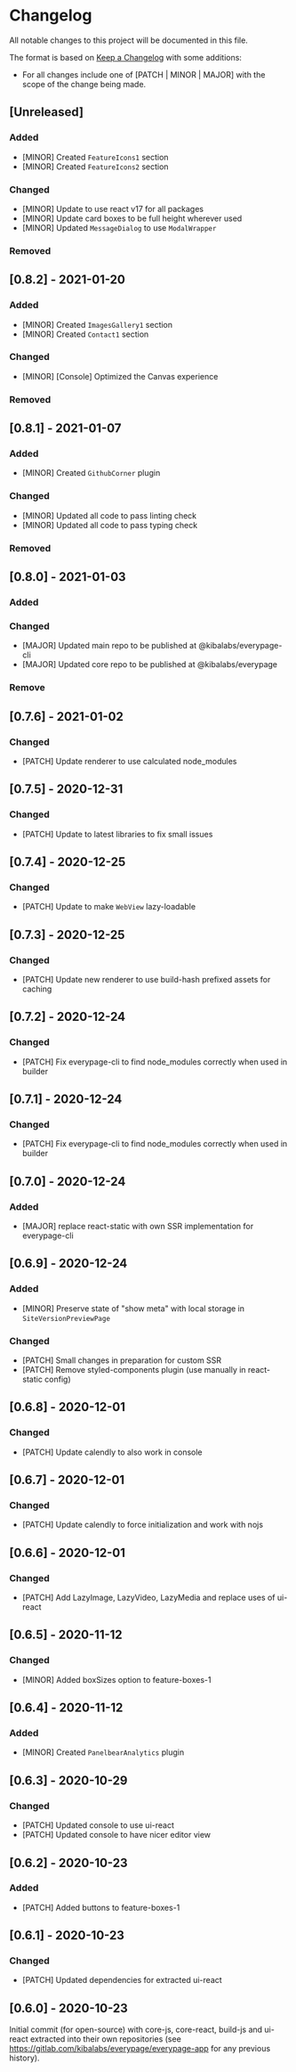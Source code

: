 # Changelog

All notable changes to this project will be documented in this file.

The format is based on [Keep a Changelog](https://keepachangelog.com/en/1.0.0/) with some additions:
- For all changes include one of [PATCH | MINOR | MAJOR] with the scope of the change being made.

## [Unreleased]

### Added
- [MINOR] Created `FeatureIcons1` section
- [MINOR] Created `FeatureIcons2` section

### Changed
- [MINOR] Update to use react v17 for all packages
- [MINOR] Update card boxes to be full height wherever used
- [MINOR] Updated `MessageDialog` to use `ModalWrapper`

### Removed

## [0.8.2] - 2021-01-20

### Added
- [MINOR] Created `ImagesGallery1` section
- [MINOR] Created `Contact1` section

### Changed
- [MINOR] [Console] Optimized the Canvas experience

### Removed

## [0.8.1] - 2021-01-07

### Added
- [MINOR] Created `GithubCorner` plugin

### Changed
- [MINOR] Updated all code to pass linting check
- [MINOR] Updated all code to pass typing check

### Removed

## [0.8.0] - 2021-01-03

### Added

### Changed
- [MAJOR] Updated main repo to be published at @kibalabs/everypage-cli
- [MAJOR] Updated core repo to be published at @kibalabs/everypage

### Remove

## [0.7.6] - 2021-01-02

### Changed
- [PATCH] Update renderer to use calculated node_modules

## [0.7.5] - 2020-12-31

### Changed
- [PATCH] Update to latest libraries to fix small issues

## [0.7.4] - 2020-12-25

### Changed
- [PATCH] Update to make `WebView` lazy-loadable

## [0.7.3] - 2020-12-25

### Changed
- [PATCH] Update new renderer to use build-hash prefixed assets for caching

## [0.7.2] - 2020-12-24

### Changed
- [PATCH] Fix everypage-cli to find node_modules correctly when used in builder

## [0.7.1] - 2020-12-24

### Changed
- [PATCH] Fix everypage-cli to find node_modules correctly when used in builder

## [0.7.0] - 2020-12-24

### Added
- [MAJOR] replace react-static with own SSR implementation for everypage-cli

## [0.6.9] - 2020-12-24

### Added
- [MINOR] Preserve state of "show meta" with local storage in `SiteVersionPreviewPage`

### Changed
- [PATCH] Small changes in preparation for custom SSR
- [PATCH] Remove styled-components plugin (use manually in react-static config)

## [0.6.8] - 2020-12-01

### Changed
- [PATCH] Update calendly to also work in console

## [0.6.7] - 2020-12-01

### Changed
- [PATCH] Update calendly to force initialization and work with nojs

## [0.6.6] - 2020-12-01

### Changed
- [PATCH] Add LazyImage, LazyVideo, LazyMedia and replace uses of ui-react

## [0.6.5] - 2020-11-12

### Changed
- [MINOR] Added boxSizes option to feature-boxes-1

## [0.6.4] - 2020-11-12

### Added
- [MINOR] Created `PanelbearAnalytics` plugin

## [0.6.3] - 2020-10-29

### Changed
- [PATCH] Updated console to use ui-react
- [PATCH] Updated console to have nicer editor view

## [0.6.2] - 2020-10-23

### Added
- [PATCH] Added buttons to feature-boxes-1

## [0.6.1] - 2020-10-23

### Changed
- [PATCH] Updated dependencies for extracted ui-react

## [0.6.0] - 2020-10-23

Initial commit (for open-source) with core-js, core-react, build-js and ui-react extracted into their own repositories (see https://gitlab.com/kibalabs/everypage/everypage-app for any previous history).
